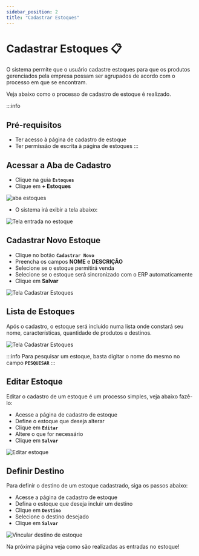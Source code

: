 ```yaml
---
sidebar_position: 2
title: "Cadastrar Estoques"
---
```


# Cadastrar Estoques :clipboard:

O sistema permite que o usuário cadastre estoques para que os produtos gerenciados pela empresa possam ser agrupados de acordo com o processo em que se encontram.

Veja abaixo como o processo de cadastro de estoque é realizado.

:::info

## Pré-requisitos

- Ter acesso à página de cadastro de estoque
- Ter permissão de escrita à página de estoques
  :::

## Acessar a Aba de Cadastro

- Clique na guia **`Estoques`**
- Clique em **+ Estoques**

![aba estoques](/img/images/aba_estoques.png)

- O sistema irá exibir a tela abaixo:

![Tela entrada no estoque](/img/images/tela_entrada_estoque.png)

## Cadastrar Novo Estoque

- Clique no botão **`Cadastrar Novo`**
- Preencha os campos **NOME** e **DESCRIÇÃO**
- Selecione se o estoque permitirá venda
- Selecione se o estoque será sincronizado com o ERP automaticamente
- Clique em **Salvar**

![Tela Cadastrar Estoques](/img/images/cadastrar_estoque.png)

## Lista de Estoques

Após o cadastro, o estoque será incluído numa lista onde constará seu nome, características, quantidade de produtos e destinos.

![Tela Cadastrar Estoques](/img/images/lista_estoque.png)

:::info
Para pesquisar um estoque, basta digitar o nome do mesmo no campo **`PESQUISAR`**
:::

## Editar Estoque

Editar o cadastro de um estoque é um processo simples, veja abaixo fazê-lo:

- Acesse a página de cadastro de estoque
- Define o estoque que deseja alterar
- Clique em **`Editar`**
- Altere o que for necessário
- Clique em **`Salvar`**

![Editar estoque](/img/images/editar_estoque.png)

## Definir Destino

Para definir o destino de um estoque cadastrado, siga os passos abaixo:

- Acesse a página de cadastro de estoque
- Defina o estoque que deseja incluir um destino
- Clique em **`Destino`**
- Selecione o destino desejado
- Clique em **`Salvar`**

![Vincular destino de estoque](/img/images/vincular_destino.png)

Na próxima página veja como são realizadas as entradas no estoque!
